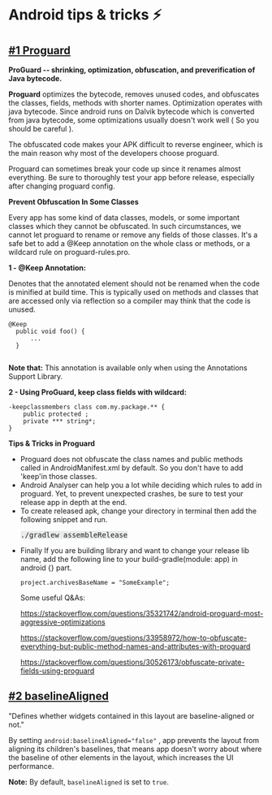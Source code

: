 # Android tips & tricks ⚡️

## [#1 Proguard](https://rozeridilar.com/2019/12/27/proguard/)

<strong>ProGuard -- shrinking, optimization, obfuscation, and preverification of Java bytecode.</strong>

<strong>Proguard</strong> optimizes the bytecode, removes unused codes, and obfuscates the classes, fields, methods with shorter names. Optimization operates with java bytecode. Since android runs on Dalvik bytecode which is converted from java bytecode, some optimizations usually doesn't work well ( So you should be careful ).

The obfuscated code makes your APK difficult to reverse engineer, which is the main reason why most of the developers choose proguard.

Proguard can sometimes break your code up since it renames almost everything. Be sure to thoroughly test your app before release, especially after changing proguard config.

<strong>Prevent Obfuscation In Some Classes</strong>

Every app has some kind of data classes, models, or some important classes which they cannot be obfuscated. In such circumstances, we cannot let proguard to rename or remove any fields of those classes. It's a safe bet to add a @Keep annotation on the whole class or methods, or a wildcard rule on proguard-rules.pro.

<strong>1 - @Keep Annotation:</strong>

Denotes that the annotated element should not be renamed when the code is minified at build time. This is typically used on methods and classes that are accessed only via reflection so a compiler may think that the code is unused.
<pre><code>@Keep
  public void foo() {
      ...
  }
 </code></pre>
<strong>Note that:</strong> This annotation is available only when using the Annotations Support Library.

<strong>2 - Using ProGuard, keep class fields with wildcard:</strong>
<pre class="default prettyprint prettyprinted"><code><span class="pun">-</span><span class="pln">keepclassmembers </span><span class="kwd">class</span><span class="pln"> com</span><span class="pun">.</span><span class="kwd">my</span><span class="pun">.</span><span class="kwd">package</span><span class="pun">.**</span> <span class="pun">{</span>
    <span class="kwd">public</span> <span class="kwd">protected</span> <span class="str"><fields></span><span class="pun">;</span>
    <span class="kwd">private</span> <span class="pun">***</span> <span class="kwd">string</span><span class="pun">*;</span>
<span class="pun">}</span></code></pre>
<strong>Tips & Tricks in Proguard</strong>
<ul>
 	<li>Proguard does not obfuscate the class names and public methods called in AndroidManifest.xml by default. So you don't have to add 'keep'in those classes.</li>
 	<li>Android Analyser can help you a lot while deciding which rules to add in proguard. Yet, to prevent unexpected crashes, be sure to test your release app in depth at the end.</li>
 	<li>To create released apk, change your directory in terminal then add the following snippet and run.
<pre class="default prettyprint prettyprinted"><span style="color:#222222;font-family:monospace;"><span style="background-color:#e9ebec;">./gradlew assembleRelease</span></span></pre>
</li>
 	<li>Finally If you are building library and want to change your release lib name, add the following line to your build-gradle(module: app) in android {} part.
<pre class="default prettyprint prettyprinted"><code><span class="pln">project</span><span class="pun">.</span><span class="pln">archivesBaseName </span><span class="pun">=</span> <span class="str">"SomeExample"</span><span class="pun">;
</span></code></pre>
<p class="p4"><span class="s1">Some useful Q&As:</span></p>
<p class="p3"><span class="s1"><a href="https://stackoverflow.com/questions/35321742/android-proguard-most-aggressive-optimizations">https://stackoverflow.com/questions/35321742/android-proguard-most-aggressive-optimizations</a></span></p>
<p class="p3"><span class="s1"><a href="https://stackoverflow.com/questions/33958972/how-to-obfuscate-everything-but-public-method-names-and-attributes-with-proguard">https://stackoverflow.com/questions/33958972/how-to-obfuscate-everything-but-public-method-names-and-attributes-with-proguard</a></span></p>
<p class="p3"><span class="s1"><a href="https://stackoverflow.com/questions/30526173/obfuscate-private-fields-using-proguard">https://stackoverflow.com/questions/30526173/obfuscate-private-fields-using-proguard</a></span></p>

</li>
</ul>

## [#2 baselineAligned](https://rozeridilar.com/2020/03/11/baselinealigned-2/)

"Defines whether widgets contained in this layout are baseline-aligned or not."

By setting <code>android:baselineAligned="false"</code> , app prevents the layout from aligning its children's baselines, that means app doesn't worry about where the baseline of other elements in the layout, which increases the UI performance.

<strong>Note:</strong> By default, <code>baselineAligned</code> is set to <code>true</code>.
